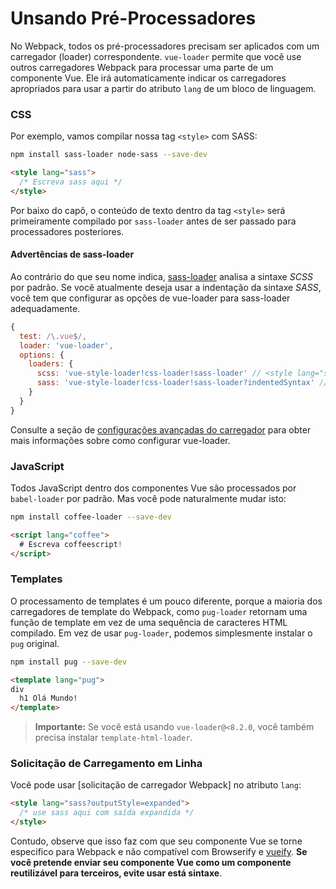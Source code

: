 # Unsando Pré-Processadores

No Webpack, todos os pré-processadores precisam ser aplicados com um carregador \(loader\) correspondente. `vue-loader` permite que você use outros carregadores Webpack para processar uma parte de um componente Vue. Ele irá automaticamente indicar os carregadores apropriados para usar a partir do atributo `lang` de um bloco de linguagem.

### CSS

Por exemplo, vamos compilar nossa tag `<style>` com SASS:

```bash
npm install sass-loader node-sass --save-dev
```

```html
<style lang="sass">
  /* Escreva sass aqui */
</style>
```

Por baixo do capô, o conteúdo de texto dentro da tag `<style>` será primeiramente compilado por `sass-loader` antes de ser passado para processadores posteriores.

#### Advertências de sass-loader

Ao contrário do que seu nome indica, [sass-loader](https://github.com/jtangelder/sass-loader) analisa a sintaxe *SCSS* por padrão. Se você atualmente deseja usar a indentação da sintaxe *SASS*, você tem que configurar as opções de vue-loader para sass-loader adequadamente.

```js
{
  test: /\.vue$/,
  loader: 'vue-loader',
  options: {
    loaders: {
      scss: 'vue-style-loader!css-loader!sass-loader' // <style lang="scss">
      sass: 'vue-style-loader!css-loader!sass-loader?indentedSyntax' // <style lang="sass">
    }
  }
}
```

Consulte a seção de [configurações avançadas do carregador](./advanced.md)  para obter mais informações sobre como configurar vue-loader.

### JavaScript

Todos JavaScript dentro dos componentes Vue são processados por `babel-loader` por padrão. Mas você pode naturalmente mudar isto:

```bash
npm install coffee-loader --save-dev
```

```html
<script lang="coffee">
  # Escreva coffeescript!
</script>
```

### Templates

O processamento de templates é um pouco diferente, porque a maioria dos carregadores de template do Webpack, como `pug-loader` retornam uma função de template em vez de uma sequência de caracteres HTML compilado. Em vez de usar `pug-loader`, podemos simplesmente instalar o `pug` original.

```bash
npm install pug --save-dev
```

```html
<template lang="pug">
div
  h1 Olá Mundo!
</template>
```

> **Importante:** Se você está usando `vue-loader@<8.2.0`, você também precisa instalar `template-html-loader`.

### Solicitação de Carregamento em Linha

Você pode usar \[solicitação de carregador Webpack\] no atributo `lang`:

```html
<style lang="sass?outputStyle=expanded">
  /* use sass aqui com saída expandida */
</style>
```

Contudo, observe que isso faz com que seu componente Vue se torne especifico para Webpack e não compatível com Browserify e [vueify](https://github.com/vuejs/vueify). **Se você pretende enviar seu componente Vue como um componente reutilizável para terceiros, evite usar está sintaxe**.